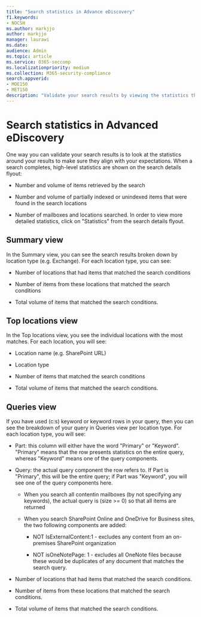 ```yaml
---
title: "Search statistics in Advance eDiscovery"
f1.keywords:
- NOCSH
ms.author: markjjo
author: markjjo
manager: laurawi
ms.date: 
audience: Admin
ms.topic: article
ms.service: O365-seccomp
ms.localizationpriority: medium
ms.collection: M365-security-compliance 
search.appverid: 
- MOE150
- MET150
description: "Validate your search results by viewing the statistics that are generated after you run a collection search in Advanced eDiscovery."
---
```


# Search statistics in Advanced eDiscovery

One way you can validate your search results is to look at the statistics around your results to make sure they align with your expectations. When a search completes, high-level statistics are shown on the search details flyout:

- Number and volume of items retrieved by the search

- Number and volume of partially indexed or unindexed items that were found in the search locations

- Number of mailboxes and locations searched.
In order to view more detailed statistics, click on "Statistics" from the search details flyout.

## Summary view

In the Summary view, you can see the search results broken down by location type (e.g. Exchange). For each location type, you can see:

- Number of locations that had items that matched the search conditions

- Number of items from these locations that matched the search conditions

- Total volume of items that matched the search conditions.

## Top locations view

In the Top locations view, you see the individual locations with the most matches. For each location, you will see:

- Location name (e.g. SharePoint URL)

- Location type

- Number of items that matched the search conditions

- Total volume of items that matched the search conditions.

## Queries view

If you have used (c:s) keyword or keyword rows in your query, then you can see the breakdown of your query in Queries view per location type. For each location type, you will see:

- Part: this column will either have the word "Primary" or "Keyword". "Primary" means that the row presents statistics on the entire query, whereas "Keyword" means one of the query components.

- Query: the actual query component the row refers to. If Part is "Primary", this will be the entire query; if Part was "Keyword", you will see one of the query components here.
  
  - When you search all contentin mailboxes (by not specifying any keywords), the actual query is (size >= 0) so that all items are returned
  
  - When you search SharePoint Online and OneDrive for Business sites, the two following components are added:
    
    - NOT IsExternalContent:1 - excludes any content from an on-premises SharePoint organization
    
    - NOT isOneNotePage: 1 - excludes all OneNote files because these would be duplicates of any document that matches the search query.

- Number of locations that had items that matched the search conditions.

- Number of items from these locations that matched the search conditions.

- Total volume of items that matched the search conditions.

